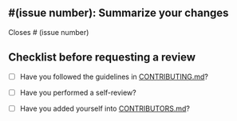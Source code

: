 ## #(issue number): Summarize your changes

<!--Please include the reasons behind these changes and any relevant context.
This project only accepts pull requests related to open issues -->
<!--- Special phrase to auto-close the issue that your PR fixes -->
Closes # (issue number)

## Checklist before requesting a review

- [ ] Have you followed the guidelines in [CONTRIBUTING.md](../CONTRIBUTING.md)?
- [ ] Have you performed a self-review?
- [ ] Have you added yourself into [CONTRIBUTORS.md](../CONTRIBUTORS.md)?

